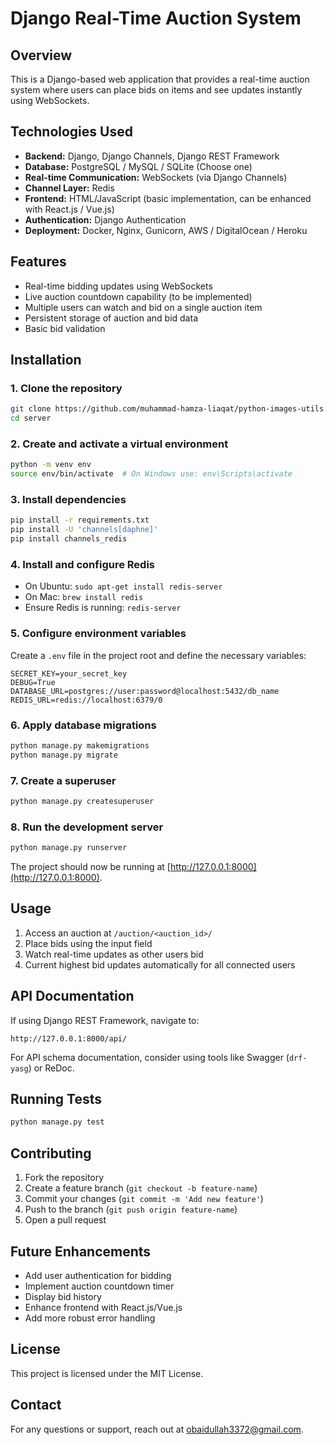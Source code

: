 # Django Real-Time Auction System

## Overview

This is a Django-based web application that provides a real-time auction system where users can place bids on items and see updates instantly using WebSockets.

## Technologies Used

- **Backend:** Django, Django Channels, Django REST Framework
- **Database:** PostgreSQL / MySQL / SQLite (Choose one)
- **Real-time Communication:** WebSockets (via Django Channels)
- **Channel Layer:** Redis
- **Frontend:** HTML/JavaScript (basic implementation, can be enhanced with React.js / Vue.js)
- **Authentication:** Django Authentication
- **Deployment:** Docker, Nginx, Gunicorn, AWS / DigitalOcean / Heroku

## Features

- Real-time bidding updates using WebSockets
- Live auction countdown capability (to be implemented)
- Multiple users can watch and bid on a single auction item
- Persistent storage of auction and bid data
- Basic bid validation

## Installation

### 1. Clone the repository

```bash
git clone https://github.com/muhammad-hamza-liaqat/python-images-utils.git
cd server
```

### 2. Create and activate a virtual environment

```bash
python -m venv env
source env/bin/activate  # On Windows use: env\Scripts\activate
```

### 3. Install dependencies

```bash
pip install -r requirements.txt
pip install -U 'channels[daphne]'
pip install channels_redis
```

### 4. Install and configure Redis

- On Ubuntu: `sudo apt-get install redis-server`
- On Mac: `brew install redis`
- Ensure Redis is running: `redis-server`

### 5. Configure environment variables

Create a `.env` file in the project root and define the necessary variables:

```env
SECRET_KEY=your_secret_key
DEBUG=True
DATABASE_URL=postgres://user:password@localhost:5432/db_name
REDIS_URL=redis://localhost:6379/0
```

### 6. Apply database migrations

```bash
python manage.py makemigrations
python manage.py migrate
```

### 7. Create a superuser

```bash
python manage.py createsuperuser
```

### 8. Run the development server

```bash
python manage.py runserver
```

The project should now be running at [http://127.0.0.1:8000](http://127.0.0.1:8000).

## Usage

1. Access an auction at `/auction/<auction_id>/`
2. Place bids using the input field
3. Watch real-time updates as other users bid
4. Current highest bid updates automatically for all connected users

## API Documentation

If using Django REST Framework, navigate to:

```
http://127.0.0.1:8000/api/
```

For API schema documentation, consider using tools like Swagger (`drf-yasg`) or ReDoc.

## Running Tests

```bash
python manage.py test
```

## Contributing

1. Fork the repository
2. Create a feature branch (`git checkout -b feature-name`)
3. Commit your changes (`git commit -m 'Add new feature'`)
4. Push to the branch (`git push origin feature-name`)
5. Open a pull request

## Future Enhancements

- Add user authentication for bidding
- Implement auction countdown timer
- Display bid history
- Enhance frontend with React.js/Vue.js
- Add more robust error handling

## License

This project is licensed under the MIT License.

## Contact

For any questions or support, reach out at [obaidullah3372@gmail.com](mailto:obaidullah3372@gmail.com).

